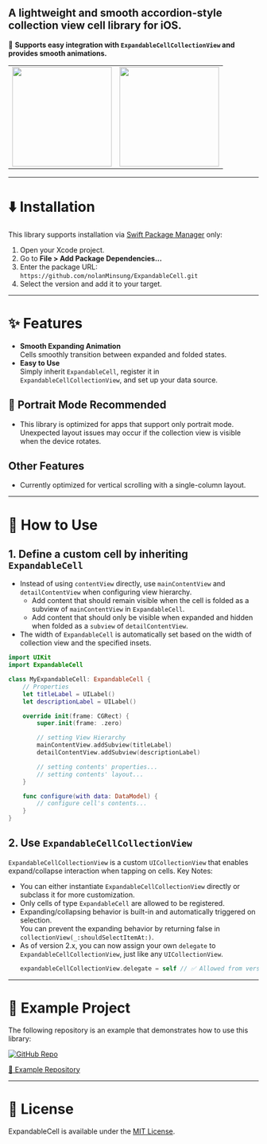 ## A lightweight and smooth accordion-style collection view cell library for iOS.

📌 **Supports easy integration with `ExpandableCellCollectionView` and provides smooth animations.**  

| | |
|:-:|:-:|
| <img src="https://github.com/user-attachments/assets/a7c35a9e-9794-4c33-9cae-976dff1e38a0" width=200> | <img src="https://github.com/user-attachments/assets/888484d3-fdc5-40a5-9184-fee211bf952d" width=200> |

---

# ⬇️ Installation

This library supports installation via [Swift Package Manager](https://swift.org/package-manager/) only:

1. Open your Xcode project.
2. Go to **File > Add Package Dependencies...**
3. Enter the package URL: `https://github.com/nolanMinsung/ExpandableCell.git`
4. Select the version and add it to your target.

--- 

# ✨ Features

- **Smooth Expanding Animation**  
  Cells smoothly transition between expanded and folded states.  
- **Easy to Use**  
  Simply inherit `ExpandableCell`, register it in `ExpandableCellCollectionView`, and set up your data source.

## 📱 Portrait Mode Recommended
- This library is optimized for apps that support only portrait mode. Unexpected layout issues may occur if the collection view is visible when the device rotates.

## Other Features  
- Currently optimized for vertical scrolling with a single-column layout.

---

# 🚀 How to Use

## 1. Define a custom cell by inheriting `ExpandableCell`
- Instead of using `contentView` directly, use `mainContentView` and `detailContentView` when configuring view hierarchy.
  - Add content that should remain visible when the cell is folded as a subview of `mainContentView` in `ExpandableCell`.
  - Add content that should only be visible when expanded and hidden when folded as a `subview` of `detailContentView`.
- The width of `ExpandableCell` is automatically set based on the width of collection view and the specified insets.

``` swift
import UIKit
import ExpandableCell

class MyExpandableCell: ExpandableCell {
    // Properties
    let titleLabel = UILabel()
    let descriptionLabel = UILabel()

    override init(frame: CGRect) {
        super.init(frame: .zero)

        // setting View Hierarchy
        mainContentView.addSubview(titleLabel)
        detailContentView.addSubview(descriptionLabel)

        // setting contents' properties...
        // setting contents' layout...
    }

    func configure(with data: DataModel) {
        // configure cell's contents...
    }
}
```

## 2. Use `ExpandableCellCollectionView`
  `ExpandableCellCollectionView` is a custom `UICollectionView` that enables expand/collapse interaction when tapping on cells.
  Key Notes:
- You can either instantiate `ExpandableCellCollectionView` directly or subclass it for more customization.
- Only cells of type `ExpandableCell` are allowed to be registered.
- Expanding/collapsing behavior is built-in and automatically triggered on selection.  
  You can prevent the expanding behavior by returning false in `collectionView(_:shouldSelectItemAt:)`.
- As of version 2.x, you can now assign your own `delegate` to `ExpandableCellCollectionView`, just like any `UICollectionView`.
  ``` swift
  expandableCellCollectionView.delegate = self // ✅ Allowed from version 2.0.0
  ```
---

# 🧪 Example Project

The following repository is an example that demonstrates how to use this library:
<p align="left">
  <a href="[https://github.com/your-repo-link](https://github.com/nolanMinsung/ExpandableCellExampleProject)">
    <img src="https://img.shields.io/badge/GitHub-ExpandableCell%20Example-blue?style=for-the-badge&logo=github" alt="GitHub Repo">
  </a>
</p>

[🔗 Example Repository](https://github.com/nolanMinsung/ExpandableCellExampleProject)

---

# 📜 License

ExpandableCell is available under the  [MIT License](https://github.com/nolanMinsung/ExpandableCell/blob/main/LICENSE).
